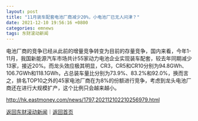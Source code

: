 ```yaml
---
layout: post
title: "11月装车配套电池厂商减少20%，小电池厂已无人问津？"
date: 2021-12-10 19:56:16 +0800
categories: emnews
tags: 东财滚动新闻
---
```


电池厂商的竞争已经从此前的增量竞争转变为目前的存量竞争，国内来看，今年1-11月，我国新能源汽车市场共计55家动力电池企业实现装车配套，较去年同期减少13家，接近20%。而龙头效应极其明显，CR3，CR5和CR10分别为94.8GWh、106.7GWh和118.1GWh，占总装车量比分别为73.9%、83.2%和92.0%，换而言之，排名TOP10之外的45家电池厂商在为8%的份额进行竞争，考虑到龙头电池厂商还在进行大规模扩产，这个比例只会越来越小。

<http://hk.eastmoney.com/news/1797,202112102210256979.html>

[返回东财滚动新闻](//finews.withounder.com/emnews/)｜[返回首页](//finews.withounder.com/)